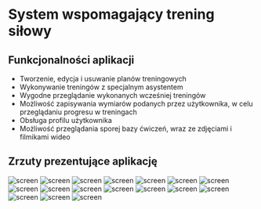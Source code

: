 # System wspomagający trening siłowy

## Funkcjonalności aplikacji
- Tworzenie, edycja i usuwanie planów treningowych
- Wykonywanie treningów z specjalnym asystentem
- Wygodne przeglądanie wykonanych wcześniej treningów
- Możliwość zapisywania wymiarów podanych przez użytkownika, w celu przeglądaniu progresu w treningach
- Obsługa profilu użytkownika
- Możliwość przeglądania sporej bazy ćwiczeń, wraz ze zdjęciami i filmikami wideo

## Zrzuty prezentujące aplikację

![screen](/screenshots/0.png) ![screen](/screenshots/1.png) ![screen](/screenshots/2.png) ![screen](/screenshots/3.png) ![screen](/screenshots/4.png) ![screen](/screenshots/5.png) ![screen](/screenshots/6.png) ![screen](/screenshots/7.png) ![screen](/screenshots/8.png) ![screen](/screenshots/9.png) ![screen](/screenshots/10.png) ![screen](/screenshots/11.png) ![screen](/screenshots/12.png) ![screen](/screenshots/13.png) ![screen](/screenshots/14.png) ![screen](/screenshots/15.png) ![screen](/screenshots/16.png)